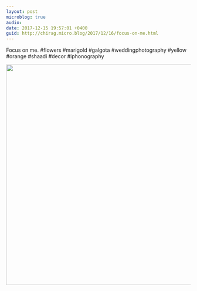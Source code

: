 ```yaml
---
layout: post
microblog: true
audio: 
date: 2017-12-15 19:57:01 +0400
guid: http://chirag.micro.blog/2017/12/16/focus-on-me.html
---
```

Focus on me. #flowers #marigold #galgota  #weddingphotography #yellow #orange #shaadi #decor #iphonography

<img src="http://chirag.micro.blog/uploads/2017/5b5d0f833c.jpg" width="600" height="600" />

